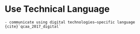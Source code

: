 # Use Technical Language
```{admonition} Subject matter covered:
- communicate using digital technologies–specific language
{cite}`qcaa_2017_digital`
```